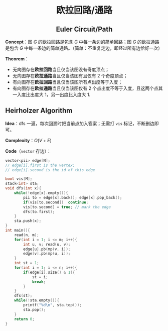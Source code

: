 <h1 style="text-align: center"> 欧拉回路/通路 </h1>

<h2 style="text-align: center"> Euler Circuit/Path </h2>



**Concept**：图 $G$ 的欧拉回路是包含 $G$ 中每一条边的简单回路；图 $G$ 的欧拉通路是包含 $G$ 中每一条边的简单通路。（简单：不重复走边，即经过所有边恰好一次）

**Theorem**：

- 无向图存在**欧拉回路**当且仅当该图没有奇度顶点；
- 无向图存在**欧拉通路**当且仅当该图有且仅有 $2$ 个奇度顶点；
- 有向图存在**欧拉回路**当且仅当该图所有点出度等于入度；
- 有向图存在**欧拉通路**当且仅当该图仅有 $2$ 个点出度不等于入度，且这两个点其一入度比出度大 $1$，另一出度比入度大 $1$. 



## Heirholzer Algorithm

**Idea**：$\text{dfs}$ 一遍，每次回溯时把当前点加入答案；无需打 `vis` 标记，不断删边即可。

**Complexity**：$O(V+E)$ 

**Code**（`vector` 存边）：

```cpp
vector<pii> edge[N];
// edge[i].first is the vertex;
// edge[i].second is the id of this edge

bool vis[M];
stack<int> sta;
void dfs(int x){
	while(!edge[x].empty()){
		pii to = edge[x].back(); edge[x].pop_back();
		if(vis[to.second])	continue;
		vis[to.second] = true; // mark the edge
		dfs(to.first);
	}
	sta.push(x);
}
int main(){
	read(n, m);
    for(int i = 1; i <= m; i++){
        int u, v; read(u, v);
        edge[u].pb(mp(v, i));
        edge[v].pb(mp(u, i));
    }
    int st = 1;
    for(int i = 1; i <= n; i++){
        if(edge[i].size() & 1){
            st = i;
            break;
        }
    }
    dfs(st);
    while(!sta.empty()){
        printf("%d\n", sta.top());
        sta.pop();
    }
    return 0;
}
```



